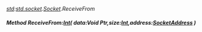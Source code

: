 _[std](../../modules/std/std-module.md):[std.socket](../../modules/std/std-socket.md).[Socket](../../modules/std/std-socket-socket.md).ReceiveFrom_
##### Method ReceiveFrom:[Int](../../modules/wonkey/wonkey-types-int.md)( data:Void Ptr,size:[Int](../../modules/wonkey/wonkey-types-int.md),address:[SocketAddress](../../modules/std/std-socket-socketaddress.md) )
